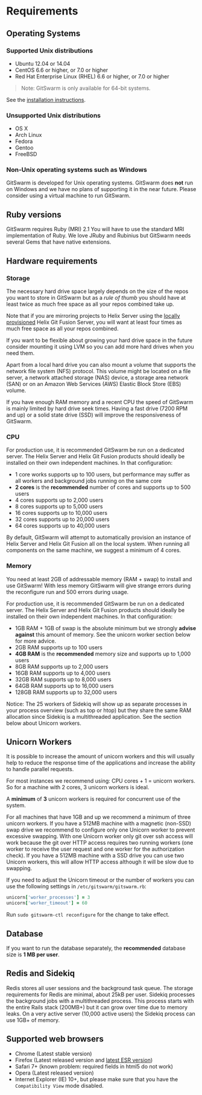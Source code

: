 # Requirements

## Operating Systems

### Supported Unix distributions

- Ubuntu 12.04 or 14.04
- CentOS 6.6 or higher, or 7.0 or higher
- Red Hat Enterprise Linux (RHEL) 6.6 or higher, or 7.0 or higher

> Note: GitSwarm is only available for 64-bit systems.

See the [installation instructions](README.md).

### Unsupported Unix distributions

- OS X
- Arch Linux
- Fedora
- Gentoo
- FreeBSD

### Non-Unix operating systems such as Windows

GitSwarm is developed for Unix operating systems. GitSwarm does **not** run
on Windows and we have no plans of supporting it in the near future.
Please consider using a virtual machine to run GitSwarm.

## Ruby versions

GitSwarm requires Ruby (MRI) 2.1 You will have to use the standard MRI
implementation of Ruby. We love JRuby and Rubinius but GitSwarm needs
several Gems that have native extensions.

## Hardware requirements

### Storage

The necessary hard drive space largely depends on the size of the repos you
want to store in GitSwarm but as a *rule of thumb* you should have at least
twice as much free space as all your repos combined take up.

Note that if you are mirroring projects to Helix Server using the [locally
provisioned](auto_provision.md) Helix Git Fusion Server, you will want at
least four times as much free space as all your repos combined.

If you want to be flexible about growing your hard drive space in the
future consider mounting it using LVM so you can add more hard drives when
you need them.

Apart from a local hard drive you can also mount a volume that supports the
network file system (NFS) protocol. This volume might be located on a file
server, a network attached storage (NAS) device, a storage area network
(SAN) or on an Amazon Web Services (AWS) Elastic Block Store (EBS) volume.

If you have enough RAM memory and a recent CPU the speed of GitSwarm is
mainly limited by hard drive seek times. Having a fast drive (7200 RPM and
up) or a solid state drive (SSD) will improve the responsiveness of
GitSwarm.

### CPU

For production use, it is recommended GitSwarm be run on a dedicated server.
The Helix Server and Helix Git Fusion products should ideally be installed
on their own independent machines. In that configuration:

- 1 core works supports up to 100 users, but performance may suffer as
  all workers and background jobs running on the same core
- **2 cores** is the **recommended** number of cores and supports up to 500
  users
- 4 cores supports up to 2,000 users
- 8 cores supports up to 5,000 users
- 16 cores supports up to 10,000 users
- 32 cores supports up to 20,000 users
- 64 cores supports up to 40,000 users

By default, GitSwarm will attempt to automatically provision an instance
of Helix Server and Helix Git Fusion all on the local system. When running
all components on the same machine, we suggest a minimum of 4 cores.

### Memory

You need at least 2GB of addressable memory (RAM + swap) to install and use
GitSwarm! With less memory GitSwarm will give strange errors during the
reconfigure run and 500 errors during usage.

For production use, it is recommended GitSwarm be run on a dedicated server.
The Helix Server and Helix Git Fusion products should ideally be installed
on their own independent machines. In that configuration:

- 1GB RAM + 1GB of swap is the absolute minimum but we strongly **advise
  against** this amount of memory. See the unicorn worker section below for
  more advice.
- 2GB RAM supports up to 100 users
- **4GB RAM** is the **recommended** memory size and supports up to 1,000
  users
- 8GB RAM supports up to 2,000 users
- 16GB RAM supports up to 4,000 users
- 32GB RAM supports up to 8,000 users
- 64GB RAM supports up to 16,000 users
- 128GB RAM supports up to 32,000 users

Notice: The 25 workers of Sidekiq will show up as separate processes in
your process overview (such as top or htop) but they share the same RAM
allocation since Sidekiq is a multithreaded application. See the section
below about Unicorn workers.

## Unicorn Workers

It is possible to increase the amount of unicorn workers and this will
usually help to reduce the response time of the applications and
increase the ability to handle parallel requests.

For most instances we recommend using: CPU cores + 1 = unicorn workers. So
for a machine with 2 cores, 3 unicorn workers is ideal.

A **minimum** of **3** unicorn workers is required for concurrent use of the system.

For all machines that have 1GB and up we recommend a minimum of three
unicorn workers. If you have a 512MB machine with a magnetic (non-SSD) swap
drive we recommend to configure only one Unicorn worker to prevent
excessive swapping. With one Unicorn worker only git over ssh access will
work because the git over HTTP access requires two running workers (one
worker to receive the user request and one worker for the authorization
check). If you have a 512MB machine with a SSD drive you can use two
Unicorn workers, this will allow HTTP access although it will be slow due
to swapping.

If you need to adjust the Unicorn timeout or the number of workers you can
use the following settings in `/etc/gitswarm/gitswarm.rb`:

```ruby
unicorn['worker_processes'] = 3
unicorn['worker_timeout'] = 60
```

Run `sudo gitswarm-ctl reconfigure` for the change to take effect.

## Database

If you want to run the database separately, the **recommended** database
size is **1 MB per user**.

## Redis and Sidekiq

Redis stores all user sessions and the background task queue. The storage
requirements for Redis are minimal, about 25kB per user. Sidekiq processes
the background jobs with a multithreaded process. This process starts with
the entire Rails stack (200MB+) but it can grow over time due to memory
leaks. On a very active server (10,000 active users) the Sidekiq process
can use 1GB+ of memory.

## Supported web browsers

- Chrome (Latest stable version)
- Firefox (Latest released version and [latest ESR
  version](https://www.mozilla.org/en-US/firefox/organizations/))
- Safari 7+ (known problem: required fields in html5 do not work)
- Opera (Latest released version)
- Internet Explorer (IE) 10+, but please make sure that you have the
  `Compatibility View` mode disabled.
